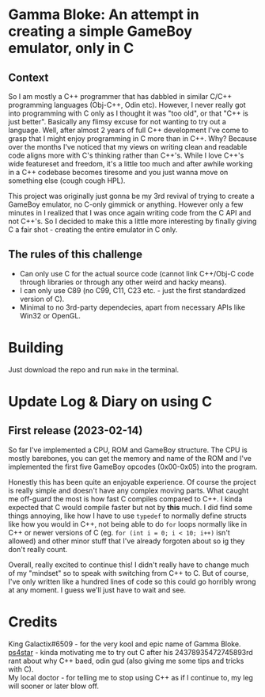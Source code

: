 # Gamma Bloke: An attempt in creating a simple GameBoy emulator, only in C
## Context
So I am mostly a C++ programmer that has dabbled in similar C/C++ programming languages (Obj-C++, Odin etc). However, I never really got into programming with C only as I thought it was "too old", or that "C++ is just better". Basically any flimsy excuse for not wanting to try out a language. Well, after almost 2 years of full C++ development I've come to grasp that I might enjoy programming in C more than in C++. Why? Because over the months I've noticed that my views on writing clean and readable code aligns more with C's thinking rather than C++'s. While I love C++'s wide featureset and freedom, it's a little too much and after awhile working in a C++ codebase becomes tiresome and you just wanna move on something else (cough cough HPL).

This project was originally just gonna be my 3rd revival of trying to create a GameBoy emulator, no C-only gimmick or anything. However only a few minutes in I realized that I was once again writing code from the C API and not C++'s. So I decided to make this a little more interesting by finally giving C a fair shot - creating the entire emulator in C only.

## The rules of this challenge
- Can only use C for the actual source code (cannot link C++/Obj-C code through libraries or through any other weird and hacky means).
- I can only use C89 (no C99, C11, C23 etc. - just the first standardized version of C).
- Minimal to no 3rd-party dependecies, apart from necessary APIs like Win32 or OpenGL.

# Building
Just download the repo and run `make` in the terminal.

# Update Log & Diary on using C
## First release (2023-02-14)
So far I've implemented a CPU, ROM and GameBoy structure. The CPU is mostly barebones, you can get the memory and name of the ROM and I've implemented the first five GameBoy opcodes (0x00-0x05) into the program.

Honestly this has been quite an enjoyable experience. Of course the project is really simple and doesn't have any complex moving parts. What caught me off-guard the most is how fast C compiles compared to C++. I kinda expected that C would compile faster but not by **this** much. I did find some things annoying, like how I have to use `typedef` to normally define structs like how you would in C++, not being able to do `for` loops normally like in C++ or newer versions of C (eg. `for (int i = 0; i < 10; i++)` isn't allowed) and other minor stuff that I've already forgoten about so ig they don't really count.

Overall, really excited to continue this! I didn't really have to change much of my "mindset" so to speak with switching from C++ to C. But of course, I've only written like a hundred lines of code so this could go horribly wrong at any moment. I guess we'll just have to wait and see.

# Credits
King Galactix#6509 - for the very kool and epic name of Gamma Bloke.</br >
[ps4star](https://github.com/ps4star) - kinda motivating me to try out C after his 24378935472745893rd rant about why C++ baed, odin gud (also giving me some tips and tricks with C).</br >
My local doctor - for telling me to stop using C++ as if I continue to, my leg will sooner or later blow off.